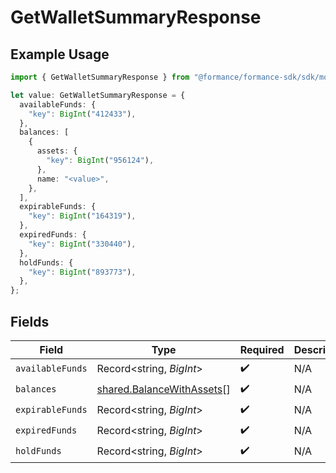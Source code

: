 # GetWalletSummaryResponse

## Example Usage

```typescript
import { GetWalletSummaryResponse } from "@formance/formance-sdk/sdk/models/shared";

let value: GetWalletSummaryResponse = {
  availableFunds: {
    "key": BigInt("412433"),
  },
  balances: [
    {
      assets: {
        "key": BigInt("956124"),
      },
      name: "<value>",
    },
  ],
  expirableFunds: {
    "key": BigInt("164319"),
  },
  expiredFunds: {
    "key": BigInt("330440"),
  },
  holdFunds: {
    "key": BigInt("893773"),
  },
};
```

## Fields

| Field                                                                         | Type                                                                          | Required                                                                      | Description                                                                   |
| ----------------------------------------------------------------------------- | ----------------------------------------------------------------------------- | ----------------------------------------------------------------------------- | ----------------------------------------------------------------------------- |
| `availableFunds`                                                              | Record<string, *BigInt*>                                                      | :heavy_check_mark:                                                            | N/A                                                                           |
| `balances`                                                                    | [shared.BalanceWithAssets](../../../sdk/models/shared/balancewithassets.md)[] | :heavy_check_mark:                                                            | N/A                                                                           |
| `expirableFunds`                                                              | Record<string, *BigInt*>                                                      | :heavy_check_mark:                                                            | N/A                                                                           |
| `expiredFunds`                                                                | Record<string, *BigInt*>                                                      | :heavy_check_mark:                                                            | N/A                                                                           |
| `holdFunds`                                                                   | Record<string, *BigInt*>                                                      | :heavy_check_mark:                                                            | N/A                                                                           |
